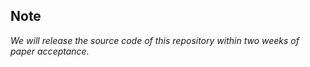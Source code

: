 ## Note

*We will release the source code of this repository within two weeks of paper acceptance.*

